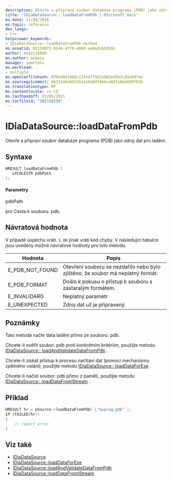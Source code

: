 ```yaml
---
description: Otevře a připraví soubor databáze programu (PDB) jako zdroj dat pro ladění.
title: 'IDiaDataSource:: loadDataFromPdb | Microsoft Docs'
ms.date: 11/04/2016
ms.topic: reference
dev_langs:
- C++
helpviewer_keywords:
- IDiaDataSource::loadDataFromPdb method
ms.assetid: 02159073-8144-47f8-a0b0-aa0edcb92b5b
author: mikejo5000
ms.author: mikejo
manager: jmartens
ms.workload:
- multiple
ms.openlocfilehash: 0766d951068c237e47f563a8d2ed5b3c84a9d74e
ms.sourcegitcommit: 4b323a8a8bfd1a1a9e84f4b4ca88fa8da690f656
ms.translationtype: MT
ms.contentlocale: cs-CZ
ms.lasthandoff: 03/05/2021
ms.locfileid: "102158258"
---
```

# <a name="idiadatasourceloaddatafrompdb"></a>IDiaDataSource::loadDataFromPdb
Otevře a připraví soubor databáze programu (PDB) jako zdroj dat pro ladění.

## <a name="syntax"></a>Syntaxe

```C++
HRESULT loadDataFromPdb (
   LPCOLESTR pdbPath
);
```

#### <a name="parameters"></a>Parametry
pdbPath

pro Cesta k souboru. pdb.

## <a name="return-value"></a>Návratová hodnota
V případě úspěchu vrátí. `S_OK` jinak vrátí kód chyby. V následující tabulce jsou uvedeny možné návratové hodnoty pro tuto metodu.

|Hodnota|Popis|
|-----------|-----------------|
|E_PDB_NOT_FOUND|Otevření souboru se nezdařilo nebo bylo zjištěno, že soubor má neplatný formát.|
|E_PDB_FORMAT|Došlo k pokusu o přístup k souboru s zastaralým formátem.|
|E_INVALIDARG|Neplatný parametr|
|E_UNEXPECTED|Zdroj dat už je připravený.|

## <a name="remarks"></a>Poznámky
Tato metoda načte data ladění přímo ze souboru. pdb.

Chcete-li ověřit soubor. pdb proti konkrétním kritériím, použijte metodu [IDiaDataSource:: loadAndValidateDataFromPdb](../../debugger/debug-interface-access/idiadatasource-loadandvalidatedatafrompdb.md) .

Chcete-li získat přístup k procesu načítání dat (pomocí mechanismu zpětného volání), použijte metodu [IDiaDataSource:: loadDataForExe](../../debugger/debug-interface-access/idiadatasource-loaddataforexe.md) .

Chcete-li načíst soubor. pdb přímo z paměti, použijte metodu [IDiaDataSource:: loadDataFromIStream](../../debugger/debug-interface-access/idiadatasource-loaddatafromistream.md) .

## <a name="example"></a>Příklad

```C++
HRESULT hr = pSource->loadDataFromPdb( L"myprog.pdb" );
if (FAILED(hr))
{
    // report error
}
```

## <a name="see-also"></a>Viz také
- [IDiaDataSource](../../debugger/debug-interface-access/idiadatasource.md)
- [IDiaDataSource::loadDataForExe](../../debugger/debug-interface-access/idiadatasource-loaddataforexe.md)
- [IDiaDataSource::loadAndValidateDataFromPdb](../../debugger/debug-interface-access/idiadatasource-loadandvalidatedatafrompdb.md)
- [IDiaDataSource::loadDataFromIStream](../../debugger/debug-interface-access/idiadatasource-loaddatafromistream.md)
